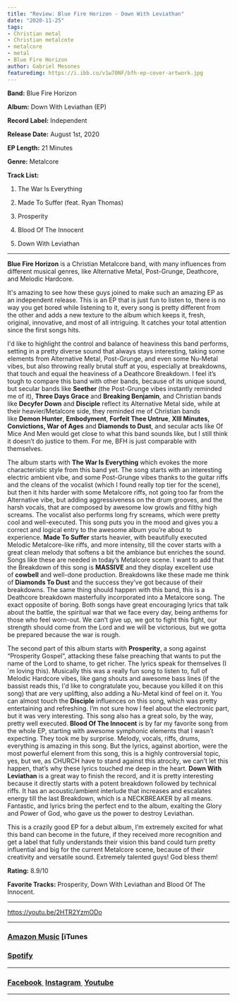 ```yaml
---
title: "Review: Blue Fire Horizon - Down With Leviathan"
date: "2020-11-25"
tags:
- Christian metal
- Christian metalcote
- metalcore
- metal
- Blue Fire Horizon
author: Gabriel Mesones
featuredimg: https://i.ibb.co/v1w70NF/bfh-ep-cover-artwork.jpg
---
```


**Band:** Blue Fire Horizon

**Album:** Down With Leviathan (EP)

**Record Label:** Independent

**Release Date:** August 1st, 2020

**EP Length:** 21 Minutes

**Genre:** Metalcore

**Track List:**

1. The War Is Everything
   
2. Made To Suffer (feat. Ryan Thomas)
   
3. Prosperity
   
4. Blood Of The Innocent
   
5. Down With Leviathan
   

* * *

**Blue Fire Horizon** is a Christian Metalcore band, with many influences from different musical genres, like Alternative Metal, Post-Grunge, Deathcore, and Melodic Hardcore.

It's amazing to see how these guys joined to make such an amazing EP as an independent release. This is an EP that is just fun to listen to, there is no way you get bored while listening to it, every song is pretty different from the other and adds a new texture to the album which keeps it, fresh, original, innovative, and most of all intriguing. It catches your total attention since the first songs hits.

I'd like to highlight the control and balance of heaviness this band performs, setting in a pretty diverse sound that always stays interesting, taking some elements from Alternative Metal, Post-Grunge, and even some Nu-Metal vibes, but also throwing really brutal stuff at you, especially at breakdowns, that touch and equal the heaviness of a Deathcore Breakdown. I feel it’s tough to compare this band with other bands, because of its unique sound, but secular bands like **Seether** (the Post-Grunge vibes instantly reminded me of it), **Three Days Grace** and **Breaking Benjamin**, and Christian bands like **Decyfer Down** and **Disciple** reflect its Alternative Metal side, while at their heavier/Metalcore side, they reminded me of Christian bands like **Demon Hunter**, **Embodyment**, **Forfeit Thee Untrue**, **XIII Minutes, Convictions, War of Ages** and **Diamonds to Dust**, and secular acts like Of Mice And Men would get close to what this band sounds like, but I still think it doesn’t do justice to them. For me, BFH is just comparable with themselves.

The album starts with **The War Is Everything** which evokes the more characteristic style from this band yet. The song starts with an interesting electric ambient vibe, and some Post-Grunge vibes thanks to the guitar riffs and the cleans of the vocalist (which I found really top tier for the scene), but then it hits harder with some Metalcore riffs, not going too far from the Alternative vibe, but adding aggressiveness on the drum grooves, and the harsh vocals, that are composed by awesome low growls and filthy high screams. The vocalist also performs long fry screams, which were pretty cool and well-executed. This song puts you in the mood and gives you a correct and logical entry to the awesome album you’re about to experience. **Made To Suffer** starts heavier, with beautifully executed Melodic Metalcore-like riffs, and more intensity, till the cover starts with a great clean melody that softens a bit the ambiance but enriches the sound. Songs like these are needed in today’s Metalcore scene. I want to add that the Breakdown of this song is **MASSIVE** and they display excellent use of **cowbell** and well-done production. Breakdowns like these made me think of **Diamonds To Dust** and the success they’ve got because of their breakdowns. The same thing should happen with this band, this is a Deathcore breakdown masterfully incorporated into a Metalcore song. The exact opposite of boring. Both songs have great encouraging lyrics that talk about the battle, the spiritual war that we face every day, being anthems for those who feel worn-out. We can’t give up, we got to fight this fight, our strength should come from the Lord and we will be victorious, but we gotta be prepared because the war is rough.

The second part of this album starts with **Prosperity**, a song against “Prosperity Gospel”, attacking these false preaching that wants to put the name of the Lord to shame, to get richer. The lyrics speak for themselves (I´m loving this). Musically this was a really fun song to listen to, full of Melodic Hardcore vibes, like gang shouts and awesome bass lines (if the bassist reads this, I'd like to congratulate you, because you killed it on this song) that are very uplifting, also adding a Nu-Metal kind of feel on it. You can almost touch the **Disciple** influences on this song, which was pretty entertaining and refreshing. I’m not sure how I feel about the electronic part, but it was very interesting. This song also has a great solo, by the way, pretty well executed. **Blood Of The Innocent** is by far my favorite song from the whole EP, starting with awesome symphonic elements that I wasn’t expecting. They took me by surprise. Melody, vocals, riffs, drums, everything is amazing in this song. But the lyrics, against abortion, were the most powerful element from this song, this is a highly controversial topic, yes, but we, as CHURCH have to stand against this atrocity, we can’t let this happen, that’s why these lyrics touched me deep in the heart. **Down With Leviathan** is a great way to finish the record, and it is pretty interesting because it directly starts with a potent breakdown followed by technical riffs. It has an acoustic/ambient interlude that increases and escalates energy till the last Breakdown, which is a NECKBREAKER by all means. Fantastic, and lyrics bring the perfect end to the album, exalting the Glory and Power of God, who gave us the power to destroy Leviathan.

This is a crazily good EP for a debut album, I’m extremely excited for what this band can become in the future, if they received more recognition and get a label that fully understands their vision this band could turn pretty influential and big for the current Metalcore scene, because of their creativity and versatile sound. Extremely talented guys! God bless them!

**Rating:** 8.9/10

**Favorite Tracks:** Prosperity, Down With Leviathan and Blood Of The Innocent.



* * *

https://youtu.be/2HTR2YzmODo

* * *

### [Amazon Music](https://music.amazon.com/albums/B08CSWG3SX) [iTunes

### [](https://music.apple.com/ca/album/down-with-leviathan-ep/1523178138) [Spotify](https://open.spotify.com/artist/3150qHs3W53gLQJ25jK3HJ)

* * *

### [Facebook ](https://www.facebook.com/bluefirehorizonband) [Instagram ](https://www.instagram.com/bluefirehorizon_band) [Youtube](https://www.youtube.com/channel/UCeWTgLKsEUjJRbUSdhCeFyA)

* * *

